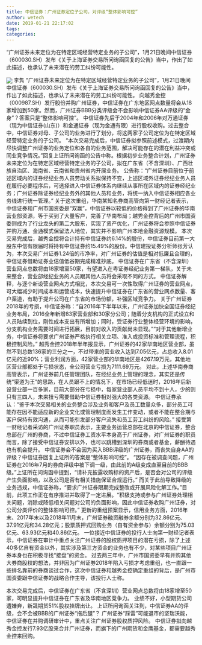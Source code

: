 ```yaml
---
title: 中信证券：广州证券定位子公司，对评级“整体影响可控”
author: wetech
date: 2019-01-21 22:17:02
tags: 
categories: 
---
```

“广州证券未来定位为在特定区域经营特定业务的子公司”，1月21日晚间中信证券（600030.SH）发布《关于上海证券交易所问询函回复的公告》当中，作出了如此描述，也承认了未来潜在的劳工纠纷可能性。
<!-- more -->
<img align="center" border="0" src="https://imgcdn.yicai.com/uppics/images/2019/01/4eb39d9822619d53e6ef88d4df1be4fa.jpg" />
李隽
“广州证券未来定位为在特定区域经营特定业务的子公司”，1月21日晚间中信证券（600030.SH）发布《关于上海证券交易所问询函回复的公告》当中，作出了如此描述，也承认了未来潜在的劳工纠纷可能性。
向越秀金控（000987.SH）发行股份并购广州证券，中信证券在广东地区网点数量将会从18家增加到50家。然而，广州证券BBB分类评级会不会影响中信证券AA评级的“金身”？答案只是“整体影响可控”。
中信证券先后于2004年和2006年对万通证券（现为中信证券(山东)）和金通证券（现为金通有限）进行股权收购。过去整合中，中信证券对母、子公司的业务进行了划分，将这两家子公司定位为在特定区域经营特定业务的子公司。
“本次交易完成后，中信证券拟参照前述模式，过渡期内尽快调整广州证券的业务定位和各自的业务范围，解决可能存在的潜在利益冲突或同业竞争情况。”回复上证所问询函的公告中称。根据初步业务整合计划，广州证券未来定位为在特定区域经营特定业务的子公司，拟在广东省（不含深圳）、广西壮族自治区、海南省、云南省和贵州省内开展业务。
公告称：“广州证券目前位于前述区域内的证券经纪业务人员劳动关系拟保持不变，上述区域外证券经纪业务人员在履行必要程序后，可选择进入中信证券体系内继续从事所在区域内的证券经纪业务；广州证券除证券经纪业务外的其他人员和业务，将统一纳入中信证券相应各业务线进行统一管理。”
关于这次重组，华南某知名券商高管向第一财经记者表示，中信证券和广州市国资委是“双赢”，中信证券以较低的价格得到了广州证券的华南营业部资源，等于买到了大量客户，完善了华南布局；越秀金控背后的广州市国资委则成为了行业龙头的第二大股东，实现了资产优化，广州证券将会参照中信证券并购万通、金通模式保留法人地位，其实并不影响广州本地金融资源规模。
本次交易完成后，越秀金控将合计持有中信证券约6.14%的股份，中信证券目前第一大股东中信有限届时将持有中信证券约15.49%的股份。中信建投证券分析师张芳认为，本次交易广州证券1.24倍的市净率，对广州证券的估值是相对低廉且合理的，中信证券借助证券业估值低谷期完成精准抄底。
中信证券在广东省（不含深圳）营业网点总数将由18家增至50家，有望进入在粤证券经纪业务第一梯队，关于未来整合，营业部经纪业务的人员跟其他人员将会采取不同的方式。
中信证券解释，与逐个新设营业网点方式相比，本次交易可一次性取得广州证券的营业网点，可大幅减少时间成本和运营成本，快速提升中信证券在广东省的营业网点数量、客户渠道，有助于提升公司在广东省的市场份额，补强区域竞争力。
关于广州证券2018年的亏损，中信证券称：“自2016年下半年以来，广州证券加快全国证券经纪业务布局，2016全年新增83家营业部和30家分公司；随着分支机构的正式设立和人员陆续到位，刚性成本支出有所增加；同时，受证券行业整体经营环境的影响，分支机构业务需要时间进行拓展，目前对收入的贡献尚未显现。”“对于其他新增业务，中信证券将要求广州证券严格执行相关立项、准入或投资标准和管理流程，积极控制风险。”
越秀金控2018年半年报显示，广州证券的42家华南地区营业部，虽然不到总数136家的三分之一，不过带来的营业收入达到7.05亿元，占总收入8.01亿元的近90%；营业利润方面，42家营业部的华南地区是4267.19万元，其他地区营业部都处于亏损状态，全公司营业亏损为7111.69万元。
对此，上述华南券商高管表示，广州证券前几任管理团队，在经纪业务上管理的理念，其实还是传统“渠道为王”的思路，在人员跟不上的情况下，在市场已经低迷时，2016年后新设营业部一百多家，目前大部分在亏损中，每家营业部人员平均不到十人，少的则只有三四人，未来扭亏需要借助中信证券相对强大的各类资源。
中信证券承认：“鉴于本次交易相关的业务整合涉及业务和客户及员工数量众多，部分员工可能存在因不能适应新的企业文化或管理制度而发生工作变动，或者不能在整合期与客户保持有效沟通，从而可能引发部分客户流失和员工劳工纠纷的风险。”
接受第一财经记者采访的广州证券职员表示，主要业务运营总部在北京的中信证券，整合总部在广州的券商，不过中信证券工资水平本身高于广州证券，对广州证券的职员而言，除了接受中信证券安排以外，也可以跳槽到深圳的券商或者基金，薪酬待遇也有机会提升。
中信证券会不会因为买入BBB评级的广州证券，而丧失自身AA的评级？中信证券回复上证所的答案是“整体影响可控”。
“因存在被调查问题，广州证券在2016年7月的券商评级中被下调一级，由此前的A级变成直至目前的BBB级。”上证所在问询函中提到，“请补充披露收购标的资产后，是否会对公司的评级产生负面影响，以及公司是否有相关措施保证合规运行。”
而关于此前导致降级的业务违规，中信证券称，“要求广州证券限期完成整改或开展风险化解工作。”目前，此项工作正在有序推进并取得了一定进展。“积极支持或参与广州证券处理相关问题，消除或降低相关问题对公司的负面影响，因此中信证券收购广州证券，对公司分类评价的整体影响可控。”
更新的重组预案显示，信用业务方面，2016年末、2017年末以及2018年11月末，广州证券融资融券余额分别为32.86亿元、37.91亿元和34.28亿元；股票质押式回购业务（自有资金参与）余额分别为75.03亿元、63.93亿元和40.86亿元。
一位接近中信证券的投行人士向第一财经记者表示，中信证券在审计中重点关注广州证券的股权质押项目的潜在亏损，除了上述40多亿自有资金以外，其实涉及第三方资金的业务也有不少，对某些项目广州证券本身也在积极寻找“接盘”的资金。
过去两三年中，广州市国资委早有并购其他大券商股权的想法，并非因为广州证券2018年陷入亏损才考虑重组，也一直跟一些排名靠前的券商谈过合作，这次中信证券和越秀金控确定重组的背后，是广州市国资委跟中信证券的战略合作主导，该投行人士称。
 
 
本次交易完成后，中信证券在广东省（不含深圳）营业网点总数将由18家增至50家，可明显提升中信证券在广东省及华南地区竞争力。
业绩不好，小型期货公司遭嫌弃，新晟期货51%股权挂牌出让。
上证所问询函关注到，中信证券AA的评级，会不会被BBB的广州证券“拖后腿”？
广州证券“踩雷”可能退市的坚瑞沃能，中信证券在并购调研审计中，重点关注广州证券股权质押风险。
中信证券拟向越秀金控发行7.93亿股来合并广州证券，而旗下的广州期货和金鹰基金，都需要越秀金控来回购。
